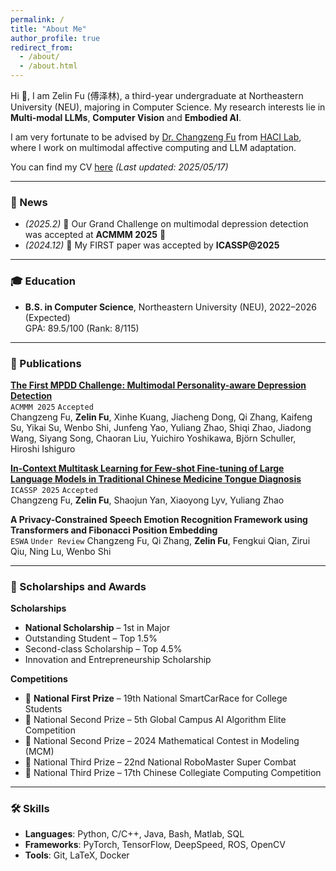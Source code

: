 ```yaml
---
permalink: /
title: "About Me"
author_profile: true
redirect_from: 
  - /about/
  - /about.html
---
```


Hi 👋, I am Zelin Fu (傅泽林), a third-year undergraduate at Northeastern University (NEU), majoring in Computer Science. My research interests lie in **Multi-modal LLMs**, **Computer Vision** and **Embodied AI**.

I am very fortunate to be advised by [Dr. Changzeng Fu](https://sstc.neuq.edu.cn/info/1131/2662.htm) from [HACI Lab](https://sstc.neuq.edu.cn/index.htm), where I work on multimodal affective computing and LLM adaptation.

You can find my CV [here](/assets/cv/zelin_fu_cv.pdf) *(Last updated: 2025/05/17)*

---

### 🌟 News

- _(2025.2)_ 🎉 Our Grand Challenge on multimodal depression detection was accepted at **ACMMM 2025** 🎉
- _(2024.12)_ 🎉 My FIRST paper was accepted by **ICASSP@2025** 

---

### 🎓 Education

- **B.S. in Computer Science**, Northeastern University (NEU), 2022–2026 (Expected)  
  GPA: 89.5/100 (Rank: 8/115)  

---
### 📄 Publications

**[The First MPDD Challenge: Multimodal Personality-aware Depression Detection](https://arxiv.org/abs/2505.10034)**  
`ACMMM 2025` `Accepted`  
Changzeng Fu, **Zelin Fu**, Xinhe Kuang, Jiacheng Dong, Qi Zhang, Kaifeng Su, Yikai Su, Wenbo Shi, Junfeng Yao, Yuliang Zhao, Shiqi Zhao, Jiadong Wang, Siyang Song, Chaoran Liu, Yuichiro Yoshikawa, Björn Schuller, Hiroshi Ishiguro  


**[In-Context Multitask Learning for Few-shot Fine-tuning of Large Language Models in Traditional Chinese Medicine Tongue Diagnosis](https://ieeexplore.ieee.org/document/10887764)**  
`ICASSP 2025` `Accepted`  
Changzeng Fu, **Zelin Fu**, Shaojun Yan, Xiaoyong Lyv, Yuliang Zhao  


**A Privacy-Constrained Speech Emotion Recognition Framework using Transformers and Fibonacci Position Embedding**  
`ESWA` `Under Review`
Changzeng Fu, Qi Zhang, **Zelin Fu**, Fengkui Qian, Zirui Qiu, Ning Lu, Wenbo Shi  

---

### 🏅 Scholarships and Awards

**Scholarships**
-  **National Scholarship** – 1st in Major
-  Outstanding Student – Top 1.5%
-  Second-class Scholarship – Top 4.5%
-  Innovation and Entrepreneurship Scholarship

**Competitions**
- 🥇 **National First Prize** – 19th National SmartCarRace for College Students
- 🥈 National Second Prize – 5th Global Campus AI Algorithm Elite Competition
- 🥈 National Second Prize – 2024 Mathematical Contest in Modeling (MCM)
- 🥉 National Third Prize – 22nd National RoboMaster Super Combat
- 🥉 National Third Prize – 17th Chinese Collegiate Computing Competition

---

### 🛠️ Skills

- **Languages**: Python, C/C++, Java, Bash, Matlab, SQL  
- **Frameworks**: PyTorch, TensorFlow, DeepSpeed, ROS, OpenCV  
- **Tools**: Git, LaTeX, Docker  


